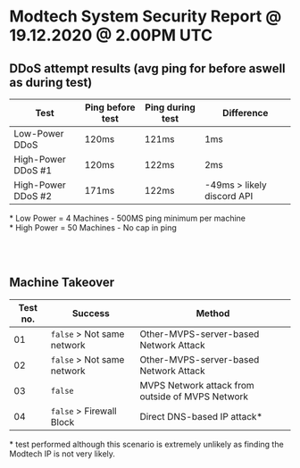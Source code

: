 # Modtech System Security Report @ 19.12.2020 @ 2.00PM UTC

## DDoS attempt results (avg ping for before aswell as during test)

| Test               | Ping before test | Ping during test | Difference                 |
| ------------------ | ---------------- | ---------------- | -------------------------- |
| Low-Power DDoS     | 120ms            | 121ms            | 1ms                        |
| High-Power DDoS #1 | 120ms            | 122ms            | 2ms                        |
| High-Power DDoS #2 | 171ms            | 122ms            | -49ms > likely discord API |

\* Low Power = 4 Machines - 500MS ping minimum per machine<br/> \* High Power = 50 Machines - No cap in ping

<br/>
<br/>

## Machine Takeover

| Test no. | Success                    | Method                                           |
| -------- | -------------------------- | ------------------------------------------------ |
| 01       | `false` > Not same network | Other-MVPS-server-based Network Attack           |
| 02       | `false` > Not same network | Other-MVPS-server-based Network Attack           |
| 03       | `false`                    | MVPS Network attack from outside of MVPS Network |
| 04       | `false` > Firewall Block   | Direct DNS-based IP attack\*                     |

\* test performed although this scenario is extremely unlikely as finding the Modtech IP is not very likely.

<link rel="stylesheet" href="style.css">
